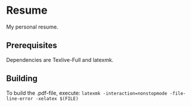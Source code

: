 # Resume
My personal resume.

## Prerequisites
Dependencies are Texlive-Full and latexmk.

## Building
To build the .pdf-file, execute:
```latexmk -interaction=nonstopmode -file-line-error -xelatex $(FILE)```

